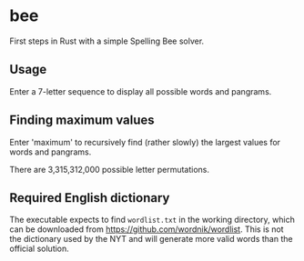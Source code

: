 # bee
First steps in Rust with a simple Spelling Bee solver.

## Usage

Enter a 7-letter sequence to display all possible words and pangrams.

## Finding maximum values

Enter 'maximum' to recursively find (rather slowly) the largest values for words and pangrams.

There are 3,315,312,000 possible letter permutations.

## Required English dictionary

The executable expects to find `wordlist.txt` in the working directory, which can be downloaded from https://github.com/wordnik/wordlist. This is not the dictionary used by the NYT and will generate more valid words than the official solution.